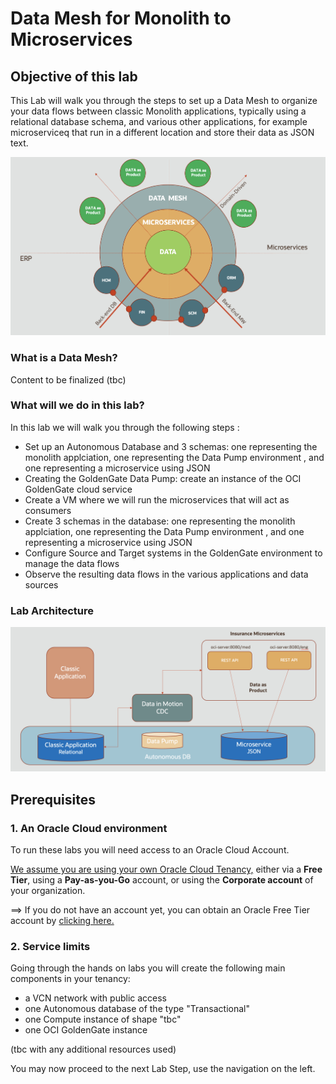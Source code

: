 # Data Mesh for Monolith to Microservices



## Objective of this lab

This Lab will walk you through the steps to set up a Data Mesh to organize your data flows between classic Monolith applications, typically using a relational database schema, and various other applications, for example microserviceq that run in a different location and store their data as JSON text.

![image-20211018171902583](images/image-20211018171902583.png)



### What is a Data Mesh?

Content to be finalized (tbc)



### What will we do in this lab?

In this lab we will walk you through the following steps : 

- Set up an Autonomous Database and 3 schemas: one representing the monolith applciation, one representing the Data Pump environment , and one representing a microservice using JSON
- Creating the GoldenGate Data Pump: create an instance of the OCI GoldenGate cloud service
- Create a VM where we will run the microservices that will act as consumers
- Create 3 schemas in the database: one representing the monolith applciation, one representing the Data Pump environment , and one representing a microservice using JSON
- Configure Source and Target systems in the GoldenGate environment to manage the data flows
- Observe the resulting data flows in the various applications and data sources



### Lab Architecture



![image-20211018175038297](images/image-20211018175038297.png)

## Prerequisites



### 1. An Oracle Cloud environment

To run these labs you will need access to an Oracle Cloud Account.  

<u>We assume you are using your own Oracle Cloud Tenancy,</u> either via a **Free Tier**, using a **Pay-as-you-Go** account, or using the **Corporate account** of your organization.  

==> If you do not have an account yet, you can obtain  an Oracle Free Tier account by [clicking here.](https://signup.cloud.oracle.com/?sourceType=:em:lw:pety:cpo:::RC_WWMK210617P00118:Lab_WeblogicOCI0709)



### 2. Service limits

Going through the hands on labs you will create the following main components in your tenancy:

- a VCN network with public access
- one Autonomous database of the type "Transactional"
- one Compute instance of shape "tbc"
- one OCI GoldenGate instance

(tbc with any additional resources used)



You may now proceed to the next Lab Step, use the navigation on the left.
